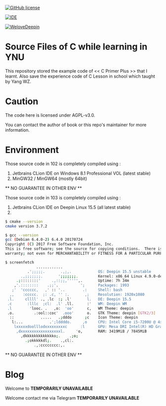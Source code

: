 [![GitHub license](https://img.shields.io/github/license/kmahyyg/learn_cprimer_plus.svg)](https://github.com/kmahyyg/learn_cprimer_plus/blob/master/LICENSE)

[![IDE](https://img.shields.io/badge/Proudly%20Using-JetBrains%20Clion-brightgreen.svg)](https://www.jetbrains.com/clion/)

[![WeloveDeepin](https://img.shields.io/badge/Proudly%20Using-Arch%20Linux-ff69b4.svg)](https://www.archlinuxcn.org)

# Source Files of C while learning in YNU

This repository stored the example code of << C Primer Plus >> that I learnt.
Also save the experience code of C Lesson in school which taught by Yang WZ.

# Caution

The code here is licensed under AGPL-v3.0.

You can contact the author of book or this repo's maintainer for more information.

# Environment

Those source code in 102 is completely compiled using :

1. Jetbrains CLion IDE on Windows 8.1 Professional VOL (latest stable)
2. MinGW32 /  MinGW64 (mostly 64bit)

** NO GUARANTEE IN OTHER ENV **

Those source code in 103 is completely compiled using :

1. Jetbrains CLion IDE on Deepin Linux 15.5 (all latest stable)
2. 
```sh
$ cmake --version
cmake version 3.7.2

$ gcc --version
gcc (Debian 6.4.0-2) 6.4.0 20170724
Copyright (C) 2017 Free Software Foundation, Inc.
This is free software; see the source for copying conditions.  There is NO
warranty; not even for MERCHANTABILITY or FITNESS FOR A PARTICULAR PURPOSE.

$ screenfetch
              ............                
          .';;;;;.       .,;,.            OS: Deepin 15.5 unstable
       .,;;;;;;;.       ';;;;;;;.         Kernel: x86_64 Linux 4.9.0-deepin13-amd64
     .;::::::::'     .,::;;,''''',.       Uptime: 7h 34m
    ,'.::::::::    .;;'.          ';      Packages: 1993
   ;'  'cccccc,   ,' :: '..        .:     Shell: bash
  ,,    :ccccc.  ;: .c, '' :.       ,;    Resolution: 1920x1080
 .l.     cllll' ., .lc  :; .l'       l.   DE: Deepin 15.5
 .c       :lllc  ;cl:  .l' .ll.      :'   WM: Deepin WM
 .l        'looc. .   ,o:  'oo'      c,   WM Theme: deepin
 .o.         .:ool::coc'  .ooo'      o.   GTK Theme: deepin [GTK2/3]
  ::            .....   .;dddo      ;c    Icon Theme: deepin
   l:...            .';lddddo.     ,o     CPU: Intel Core i5-7200U @ 4x 2.5GHz [37.0°C]
    lxxxxxdoolllodxxxxxxxxxc      :l      GPU: Mesa DRI Intel(R) HD Graphics 620 (Kabylake GT2) 
     ,dxxxxxxxxxxxxxxxxxxl.     'o,       RAM: 3419MiB / 7845MiB
       ,dkkkkkkkkkkkkko;.    .;o;        
         .;okkkkkdl;.    .,cl:.          
             .,:cccccccc:,.              
```

** NO GUARANTEE IN OTHER ENV **

# Blog

Welcome to **TEMPORARILY UNAVAILABLE**


Welcome contact me via Telegram  **TEMPORARILY UNAVAILABLE**
